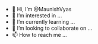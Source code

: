 - 👋 Hi, I’m @MaunishVyas
- 👀 I’m interested in ...
- 🌱 I’m currently learning ...
- 💞️ I’m looking to collaborate on ...
- 📫 How to reach me ...

<!---
MaunishVyas/MaunishVyas is a ✨ special ✨ repository because its `README.md` (this file) appears on your GitHub profile.
You can click the Preview link to take a look at your changes.
--->
